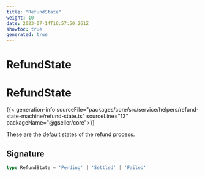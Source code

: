 ```yaml
---
title: "RefundState"
weight: 10
date: 2023-07-14T16:57:50.261Z
showtoc: true
generated: true
---
```

<!-- This file was generated from the Vendure source. Do not modify. Instead, re-run the "docs:build" script -->

# RefundState
<div class="symbol">


# RefundState

{{< generation-info sourceFile="packages/core/src/service/helpers/refund-state-machine/refund-state.ts" sourceLine="13" packageName="@gseller/core">}}

These are the default states of the refund process.

## Signature

```TypeScript
type RefundState = 'Pending' | 'Settled' | 'Failed'
```
</div>
